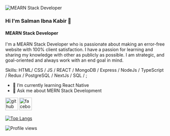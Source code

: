 ![MEARN Stack Developer](https://i.ibb.co/kQdDjx0/Screenshot-6.png)

### Hi I'm Salman Ibna Kabir 👋
#### MEARN Stack Developer


I'm a MEARN Stack Developer who is passionate about making an error-free website with 100% client satisfaction. I have a passion for learning and sharing my knowledge with other as publicly as possible. I am strategic, and goal-oriented  and always work with an end goal in mind.

Skills: HTML/ CSS / JS / REACT / MongoDB / Express / NodeJs / TypeScript / Redux / PostgreSQL / NextJs / SQL /  ;




- 🌱 I’m currently learning React Native 
- 💬 Ask me about MERN Stack Development 


[<img src='https://cdn.jsdelivr.net/npm/simple-icons@3.0.1/icons/github.svg' alt='github' height='40'>](https://github.com/SalmanIbnaKabir)  [<img src='https://cdn.jsdelivr.net/npm/simple-icons@3.0.1/icons/facebook.svg' alt='facebook' height='40'>](https://www.facebook.com/salmanibnakabir)  

[![Top Langs](https://github-readme-stats.vercel.app/api/top-langs/?username=SalmanIbnaKabir)](https://github.com/anuraghazra/github-readme-stats)

 

![Profile views](https://gpvc.arturio.dev/SalmanIbnaKabir)  
